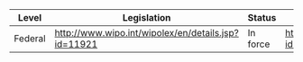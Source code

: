 | Level | Legislation | Status | Case law | Constitution |
|---|---|---|---|---|
| Federal | http://www.wipo.int/wipolex/en/details.jsp?id=11921 | In force | http://www.wipo.int/wipolex/en/details.jsp?id=11921 | http://www.wipo.int/wipolex/en/details.jsp?id=11921 |